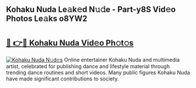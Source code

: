 ## Kohaku Nuda Le𝚊k𝚎d N𝚞𝚍e - Part-y8S Vid𝚎o Photos Le𝚊ks o8YW2

# <h2><a href="http://fbbfp9f.evod.top/?m=Kohaku+Nuda">🔗 👉🔴 Kohaku Nuda Vid𝚎o Ph𝚘t𝚘s</a></h2>

[![Kohaku Nuda N𝚞d𝚎s](https://i.imgur.com/8V9OHl7.gif)](http://fbbfp9f.evod.top/?m=Kohaku+Nuda)
Online entertainer Kohaku Nuda and multimedia artist, celebrated for publishing dance and lifestyle material through trending dance routines and short videos. Many public figures Kohaku Nuda have made significant contributions to society. 
